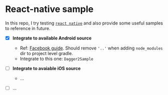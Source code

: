# React-native sample
In this repo, I try testing [`react native`](https://facebook.github.io/react-native/) and also provide some useful samples to reference in future.

- [x] **Integrate to available Android source**
  + Ref: [Facebook guide](https://facebook.github.io/react-native/docs/integration-with-existing-apps.html). Should remove `'..'` when adding `node_modules` dir to project level gradle.
  + Integrate to this one: `Dagger2Sample`
  
- [ ] **Integrate to avaiable iOS source**
  + ...

- [ ] ...


